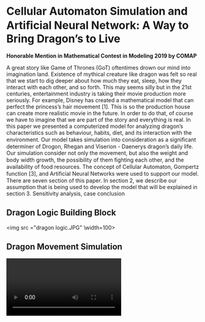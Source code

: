 # Cellular Automaton Simulation and Artiﬁcial Neural Network: A Way to Bring Dragon’s to Live
**Honorable Mention in Mathematical Contest in Modeling 2019 by COMAP**

A great story like Game of Thrones (GoT) oftentimes drown our mind into imagination land. Existence of mythical creature like dragon was felt so real that we start to dig deeper about how much they eat, sleep, how they interact with each other, and so forth. This may seems silly but in the 21st centuries, entertainment industry is taking their movie production more seriously. For example, Disney has created a mathematical model that can perfect the princess’s hair movement [1]. This is so the production house can create more realistic movie in the future. In order to do that, of course we have to imagine that we are part of the story and everything is real. In this paper we presented a computerized model for analyzing dragon’s characteristics such as behaviour, habits, diet, and its interaction with the environment. Our model takes simulation into consideration as a signiﬁcant determiner of Drogon, Rhegan and Viserion - Daenerys dragon’s daily life. Our simulation consider not only the movement, but also the weight and body width growth, the possibility of them ﬁghting each other, and the availability of food resources. The concept of Cellular Automaton, Gompertz function [3], and Artiﬁcial Neural Networks were used to support our model. There are seven section of this paper. In section 2, we describe our assumption that is being used to develop the model that will be explained in section 3. Sensitivity analysis, case conclusion

## Dragon Logic Building Block 
<img src ="dragon logic.JPG" \width=100>

## Dragon Movement Simulation 
<video src="dragonsimulation2.mp4"></video>
